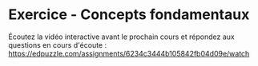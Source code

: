 # Exercice - Concepts fondamentaux

Écoutez la vidéo interactive avant le prochain cours et répondez aux questions en cours d'écoute :
https://edpuzzle.com/assignments/6234c3444b105842fb04d09e/watch
